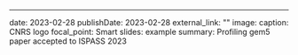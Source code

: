---
date: 2023-02-28
publishDate: 2023-02-28
external_link: ""
image:
  caption: CNRS logo
  focal_point: Smart
slides: example
summary: Profiling gem5 paper accepted to ISPASS 2023

